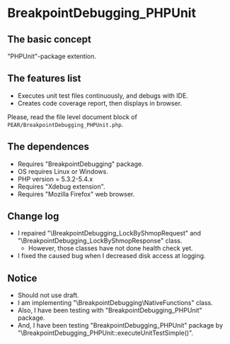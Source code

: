 BreakpointDebugging_PHPUnit
========================================

The basic concept
-----------------

"PHPUnit"-package extention.

The features list
-----------------

* Executes unit test files continuously, and debugs with IDE.
* Creates code coverage report, then displays in browser.

Please, read the file level document block of `PEAR/BreakpointDebugging_PHPUnit.php`.

The dependences
---------------

* Requires "BreakpointDebugging" package.
* OS requires Linux or Windows.
* PHP version = 5.3.2-5.4.x
* Requires "Xdebug extension".
* Requires "Mozilla Firefox" web browser.

Change log
----------

* I repaired "\BreakpointDebugging_LockByShmopRequest" and "\BreakpointDebugging_LockByShmopResponse" class.
  * However, those classes have not done health check yet.
* I fixed the caused bug when I decreased disk access at logging.

Notice
------

* Should not use draft.
* I am implementing "\BreakpointDebugging\NativeFunctions" class.
* Also, I have been testing with "BreakpointDebugging_PHPUnit" package.
* And, I have been testing "BreakpointDebugging_PHPUnit" package by "\BreakpointDebugging_PHPUnit::executeUnitTestSimple()".
